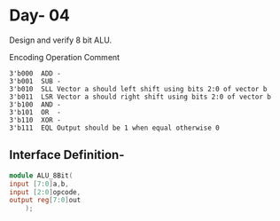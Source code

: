 # Day- 04
Design and verify 8 bit ALU.

Encoding	Operation	Comment
```table
3'b000	ADD	-
3'b001	SUB	-
3'b010	SLL	Vector a should left shift using bits 2:0 of vector b
3'b011	LSR	Vector a should right shift using bits 2:0 of vector b
3'b100	AND	-
3'b101	OR	-
3'b110	XOR	-
3'b111	EQL	Output should be 1 when equal otherwise 0
```
## Interface Definition-
```verilog
module ALU_8Bit(
input [7:0]a,b,
input [2:0]opcode,
output reg[7:0]out
    );
```
